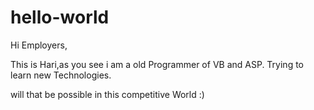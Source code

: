 # hello-world
Hi Employers,

This is Hari,as you see i am a old Programmer of VB and ASP.
Trying to learn new Technologies.

will that be possible in this competitive World :)

